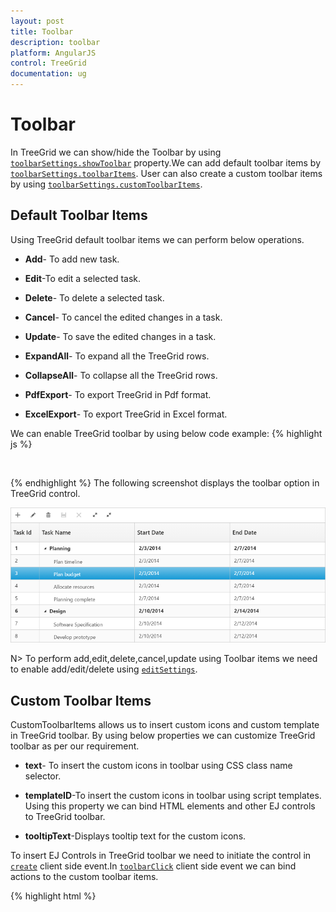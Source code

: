 ```yaml
---
layout: post
title: Toolbar
description: toolbar
platform: AngularJS
control: TreeGrid
documentation: ug
---
```


# Toolbar

In TreeGrid we can show/hide the Toolbar by using [`toolbarSettings.showToolbar`](https://help.syncfusion.com/api/js/ejtreegrid#members:toolbarsettings-showtoolbar "showToolbar") property.We can add default toolbar items by [`toolbarSettings.toolbarItems`](https://help.syncfusion.com/api/js/ejtreegrid#members:toolbarsettings-toolbaritems "toolbarItems"). User can also create a custom toolbar items by using [`toolbarSettings.customToolbarItems`](https://help.syncfusion.com/api/js/ejtreegrid#members:toolbarsettings-customToolbarItems "customToolbarItems").

## Default Toolbar Items
Using TreeGrid default toolbar items we can perform below operations.

* **Add**- To add new task.

* **Edit**-To edit a selected task.

* **Delete**- To delete a selected task.
		   
* **Cancel**- To cancel the edited changes in a task.
		   
* **Update**- To save the edited changes in a task.
		   
* **ExpandAll**- To expand all the TreeGrid rows.
		   
* **CollapseAll**- To collapse all the TreeGrid rows.
		   
* **PdfExport**- To export TreeGrid in Pdf format.
		   
* **ExcelExport**- To export TreeGrid in Excel format.

We can enable TreeGrid toolbar by using below code example:
{% highlight js %}
    <body ng-controller="TreeGridCtrl">                
           <div id="angulartreegrid" ej-treegrid e-toolbarsettings="toolbarSettings"></div>            
    <script>       
        var toolbarSettings =
            {
        showToolbar: true,
        toolbarItems: [
            ej.TreeGrid.ToolbarItems.Add,
            ej.TreeGrid.ToolbarItems.Edit,
            ej.TreeGrid.ToolbarItems.Delete,
            ej.TreeGrid.ToolbarItems.Update,
            ej.TreeGrid.ToolbarItems.Cancel,
            ej.TreeGrid.ToolbarItems.ExpandAll,
            ej.TreeGrid.ToolbarItems.CollapseAll,
	    ej.TreeGrid.ToolbarItems.PdfExport,
            ej.TreeGrid.ToolbarItems.ExcelExport
        ],
            }       
        angular.module('listCtrl', ['ejangular'])
        .controller('TreeGridCtrl', function ($scope) {      
            $scope.toolbarSettings = toolbarSettings;
        });
    </script>   
</body>
{% endhighlight %}
The following screenshot displays the toolbar option in TreeGrid control.

![](Toolbar_images/Toolbar_img1.png)

N> To perform add,edit,delete,cancel,update using Toolbar items we need to enable add/edit/delete using [`editSettings`](https://help.syncfusion.com/api/js/ejtreegrid#members:editsettings "editSettings").
  
## Custom Toolbar Items

CustomToolbarItems allows us to insert custom icons and custom template in TreeGrid toolbar. By using below properties we can customize TreeGrid toolbar as per our requirement.

* **text**- To insert the custom icons in toolbar using CSS class name selector.

* **templateID**-To insert the custom icons in toolbar using script templates. Using this property we can bind HTML elements and other EJ controls to TreeGrid toolbar.

* **tooltipText**-Displays tooltip text for the custom icons. 

To insert EJ Controls in TreeGrid toolbar we need to initiate the control in [`create`](https://help.syncfusion.com/api/js/ejtreegrid#events:create "create") client side event.In [`toolbarClick`](https://help.syncfusion.com/api/js/ejtreegrid#events:toolbarclick "toolbarclick") client side event we can bind actions to the custom toolbar items.

{% highlight html %}
<body ng-controller="TreeGridCtrl">
    <script id="ColumnVisibility" type="text/ng-template">
        <input id="dropdownContainer" />
    </script>                
           <div id="angulartreegrid" ej-treegrid 
                     e-toolbarsettings="toolbarSettings"                    
                     e-create="create"
                     e-toolbarclick="toolbarClick">
            </div>            
    <script>       
        var toolbarSettings =
            {
                showToolbar: true,
                customToolbarItems: [
                            { templateID: "#ColumnVisibility", tooltipText: "Column Visibility" },
                            { text: "Reset", tooltipText: "Reset" }],
            }       
        angular.module('listCtrl', ['ejangular'])
        .controller('TreeGridCtrl', function ($scope) {           
            $scope.toolbarClick= function (args) {
                if (args.itemName == "Reset") {
                    //we can bind the custom actions here
                }
            },
            $scope.create= function (args) {
                //Here we can append custom EJ controls
                $("#dropdownContainer").ejDropDownList({});
            }            
            $scope.toolbarSettings = toolbarSettings;
        });
    </script>
    <style type="text/css" class="cssStyles">
        #angulartreegrid_ColumnVisibility {
            padding-top: 2px;
            padding-bottom: 0px;
        }

        .Reset:before {
            content: "\e677";
        }
    </style>
</body>
	{% endhighlight %}
![](Toolbar_images/Toolbar_img2.png)


